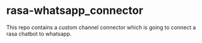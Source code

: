 # rasa-whatsapp_connector
This repo contains a custom channel connector which is going to connect a rasa chatbot to whatsapp.
